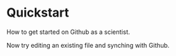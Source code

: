 # Quickstart
How to get started on Github as a scientist.

Now try editing an existing file and synching with Github.
